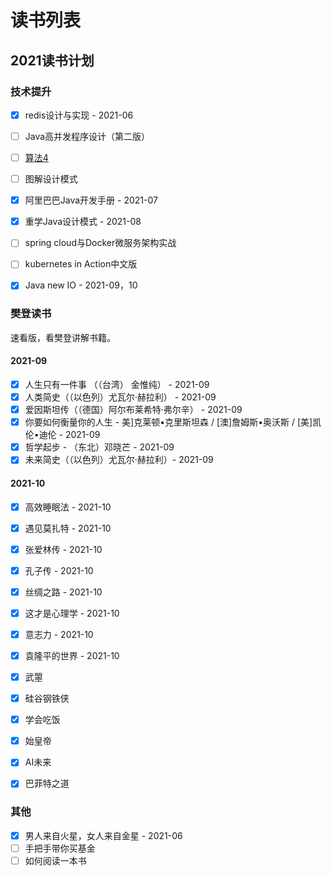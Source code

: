 # 读书列表
## 2021读书计划
### 技术提升
- [x] redis设计与实现 - 2021-06

- [ ] Java高并发程序设计（第二版）

- [ ] [算法4](https://algs4.cs.princeton.edu/home/)

- [ ] 图解设计模式

- [x] 阿里巴巴Java开发手册 - 2021-07

- [x] 重学Java设计模式 - 2021-08

- [ ] spring cloud与Docker微服务架构实战

- [ ] kubernetes in Action中文版

- [x] Java new IO - 2021-09，10


### 樊登读书

速看版，看樊登讲解书籍。

#### 2021-09

- [x] 人生只有一件事 （（台湾） 金惟纯） - 2021-09
- [x] 人类简史（（以色列）尤瓦尔·赫拉利） - 2021-09
- [x] 爱因斯坦传（（德国）阿尔布莱希特·弗尔辛） -  2021-09
- [x] 你要如何衡量你的人生 - 美]克莱顿•克里斯坦森 / [澳]詹姆斯•奥沃斯 / [美]凯伦•迪伦  - 2021-09
- [x] 哲学起步 - （东北）邓晓芒 - 2021-09
- [x] 未来简史（（以色列）尤瓦尔·赫拉利）- 2021-09

#### 2021-10

- [x] 高效睡眠法 - 2021-10
- [x] 遇见莫扎特 - 2021-10
- [x] 张爱林传 - 2021-10
- [x] 孔子传 - 2021-10
- [x] 丝绸之路 - 2021-10
- [x] 这才是心理学 - 2021-10
- [x] 意志力 - 2021-10
- [x] 袁隆平的世界 - 2021-10
- [x] 武曌
- [x] 硅谷钢铁侠
- [x] 学会吃饭
- [x] 始皇帝 
- [x] AI未来 
- [x] 巴菲特之道


### 其他
- [x] 男人来自火星，女人来自金星 - 2021-06
- [ ] 手把手带你买基金
- [ ] 如何阅读一本书